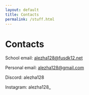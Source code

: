 ```yaml
---
layout: default
title: Contacts
permalink: /stuff.html
---
```


# Contacts
School email: alezha128@fusdk12.net

Personal email: alezha128@gmail.com

Discord: alezha128

Instagram: alezha128_
